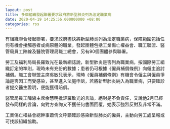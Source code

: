 ```yaml
---
layout: post
title: 多個組織發起聯署要求政府將新型肺炎列為法定職業病
date: 2020-04-19 14:25:56.000000000 +08:00
categories: rss
---
```


有組織聯合發起聯署，要求政府盡快將新型肺炎列為法定職業病，保障範圍包括任何有機會接觸患者或病原體的職業。發起團體包括工業傷亡權益會、職工聯盟、醫管局員工陣線及醫院管理局職工總會，另有90個團體參與聯署。

勞工及福利局局長羅致光在最新網誌說，新型肺炎是否列為職業病，按國際勞工組織訂定的準則，現時未有充份的數據；患者仍可根據《僱員補償條例》向僱主追討補償。職工會聯盟主席吳敏兒表示，現時《僱員補償條例》有機會令僱主與僱員爭論是否因工而受感染，甚至進入法庭申訴，若將新型肺炎納入為職業病，只要確診者提交醫生證明，便能獲得賠償。

醫管局員工陣線主席余慧明批評羅致光的言論，絕對是不負責任，又說他2月已經發布同樣的言論，向對方查詢又不獲任何書面回覆，她表示強烈反對及非常不滿。

工業傷亡權益會總幹事蕭倩文呼籲確診感染新型肺炎的僱員，主動向勞工處呈報或可找該組織協助。

